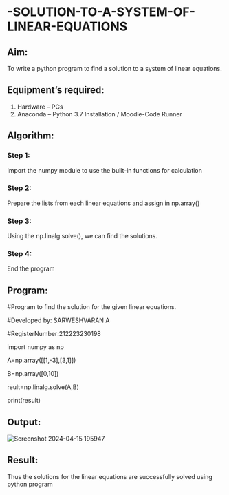 # -SOLUTION-TO-A-SYSTEM-OF-LINEAR-EQUATIONS
## Aim:
To write a python program to find a solution to a system of linear equations.
## Equipment’s required:
1. 	Hardware – PCs
2. 	Anaconda – Python 3.7 Installation / Moodle-Code Runner
## Algorithm:
### Step 1: 
Import the numpy module to use the built-in functions for calculation
### Step 2: 
Prepare the lists from each linear equations and assign in np.array()
### Step 3: 
Using the np.linalg.solve(), we can find the solutions.
### Step 4: 
End the program
## Program:
#Program to find the solution for the given linear equations.

#Developed by: SARWESHVARAN A

#RegisterNumber:212223230198

import numpy as np

A=np.array([[1,-3],[3,1]])

B=np.array([0,10])

reult=np.linalg.solve(A,B)

print(result)

## Output:
![Screenshot 2024-04-15 195947](https://github.com/SarweshvaranA/-SOLUTION-TO-A-SYSTEM-OF-LINEAR-EQUATIONS/assets/146930981/5a508ef0-3565-40a2-8b97-c84557e8d3b7)
## Result: 
Thus the solutions for the linear equations are successfully solved using python program

